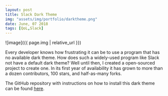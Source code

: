 ```yaml
---
layout: post
title: Slack Dark Theme
img: "assets/img/portfolio/darktheme.png"
date: June, 07 2018
tags: [QoL,Slack]
---
```


![image]({{ page.img | relative_url }})

Every developer knows how frustrating it can be to use a program that has no available dark theme. How does such a widely-used program like Slack not have a default dark theme? Well until then, I created a open-sourced project to create one. In its first year of availability it has grown to more than a dozen contributors, 100 stars, and half-as-many forks.

The GitHub repository with instructions on how to install this dark theme can be found [here](https://github.com/earlduque/Slack-Dark-Theme).